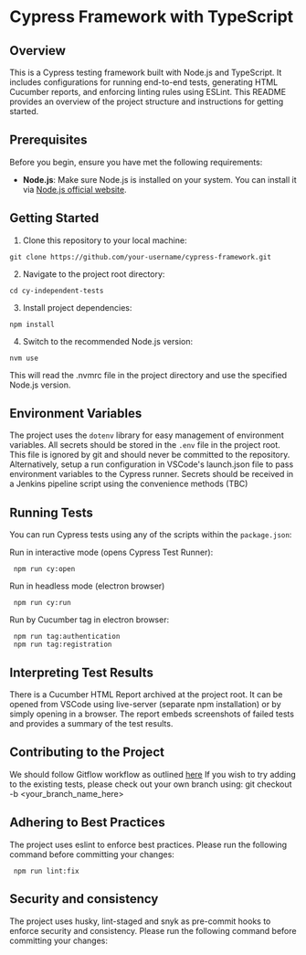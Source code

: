 # Cypress Framework with TypeScript

## Overview

This is a Cypress testing framework built with Node.js and TypeScript. It includes configurations for running end-to-end tests, generating HTML Cucumber reports, and enforcing linting rules using ESLint. This README provides an overview of the project structure and instructions for getting started.

## Prerequisites

Before you begin, ensure you have met the following requirements:

- **Node.js**: Make sure Node.js is installed on your system. You can install it via [Node.js official website](https://nodejs.org/).

## Getting Started

1. Clone this repository to your local machine:

  ```shell
  git clone https://github.com/your-username/cypress-framework.git
  ```

2. Navigate to the project root directory:

  ```shell
  cd cy-independent-tests
   ```

3. Install project dependencies:

  ```shell
  npm install
  ```

4. Switch to the recommended Node.js version:
  ```shell
  nvm use
   ```
This will read the .nvmrc file in the project directory and use the specified Node.js version.

## Environment Variables
The project uses the `dotenv` library for easy management of environment variables.  All secrets should be 
stored in the `.env` file in the project root.  This file is ignored by git and should never be committed to the repository. 
Alternatively, setup a run configuration in VSCode's launch.json file to pass environment variables to the Cypress runner.  Secrets
should be received in a Jenkins pipeline script using the convenience methods (TBC)

## Running Tests

You can run Cypress tests using any of the scripts within the `package.json`:

Run in interactive mode (opens Cypress Test Runner):
   ```shell 
    npm run cy:open
   ```
Run in headless mode (electron browser)
   ```shell 
    npm run cy:run
   ```
Run by Cucumber tag in electron browser:
   ```shell 
    npm run tag:authentication
    npm run tag:registration
   ```

## Interpreting Test Results
There is a Cucumber HTML Report archived at the project root.  It can be opened from VSCode using live-server (separate npm installation)
or by simply opening in a browser. The report embeds screenshots of failed tests and provides a summary of the test results.

## Contributing to the Project
We should follow Gitflow workflow as outlined [here](https://www.atlassian.com/git/tutorials/comparing-workflows/gitflow-workflow)
If you wish to try adding to the existing tests, please check out your own branch using:
git checkout -b <your_branch_name_here>

## Adhering to Best Practices
The project uses eslint to enforce best practices.  Please run the following command before committing your changes:
 ```shell
  npm run lint:fix
  ``` 

## Security and consistency
The project uses husky, lint-staged and snyk as pre-commit hooks to enforce security and consistency.  Please run the following command before committing your changes:


